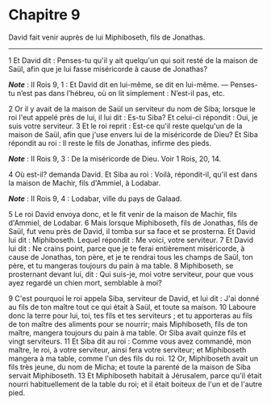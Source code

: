 # Chapitre 9

David fait venir auprès de lui Miphiboseth, fils de Jonathas.

***

1 Et David dit : Penses-tu qu'il y ait quelqu'un qui soit resté de la maison de Saül, afin que je lui fasse miséricorde à cause de Jonathas?

***Note*** :  II Rois 9, 1 : Et David dit en lui-même, se dit en lui-même. ― Penses-tu n’est pas dans l’hébreu, où on lit simplement : N’est-il pas, etc.

2 Or il y avait de la maison de Saül un serviteur du nom de Siba; lorsque le roi l'eut appelé près de lui, il lui dit : Es-tu Siba? Et celui-ci répondit : Oui, je suis votre serviteur. 3 Et le roi reprit : Est-ce qu'il reste quelqu'un de la maison de Saül, afin que j'use envers lui de la miséricorde de Dieu? Et Siba répondit au roi : Il reste le fils de Jonathas, infirme des pieds.

***Note*** :  II Rois 9, 3 : De la miséricorde de Dieu. Voir 1 Rois, 20, 14.

4 Où est-il? demanda David. Et Siba au roi : Voilà, répondit-il, qu'il est dans la maison de Machir, fils d'Ammiel, à Lodabar.

***Note*** :  II Rois 9, 4 : Lodabar, ville du pays de Galaad.

5 Le roi David envoya donc, et le fit venir de la maison de Machir, fils d'Ammiel, de Lodabar. 6 Mais lorsque Miphiboseth, fils de Jonathas, fils de Saül, fut venu près de David, il tomba sur sa face et se prosterna. Et David lui dit : Miphiboseth. Lequel répondit : Me voici, votre serviteur. 7 Et David lui dit : Ne crains point, parce que je te ferai entièrement miséricorde, à cause de Jonathas, ton père, et je te rendrai tous les champs de Saül, ton père, et tu mangeras toujours du pain à ma table. 8 Miphiboseth, se prosternant devant lui, dit : Qui suis-je, moi votre serviteur, pour que vous ayez regardé un chien mort, semblable à moi?


9 C'est pourquoi le roi appela Siba, serviteur de David, et lui dit : J'ai donné au fils de ton maître tout ce qui était à Saül, et toute sa maison. 10 Laboure donc la terre pour lui, toi, tes fils et tes serviteurs ; et tu apporteras au fils de ton maître des aliments pour se nourrir; mais Miphiboseth, fils de ton maître, mangera toujours du pain à ma table. Or Siba avait quinze fils et vingt serviteurs. 11 Et Siba dit au roi : Comme vous avez commandé, mon maître, le roi, à votre serviteur, ainsi fera votre serviteur; et Miphiboseth mangera à ma table, comme l'un des fils du roi. 12 Or, Miphiboseth avait un fils très jeune, du nom de Micha; et toute la parenté de la maison de Siba servait Miphiboseth. 13 Et Miphiboseth habitait à Jérusalem, parce qu'il était nourri habituellement de la table du roi; et il était boiteux de l'un et de l'autre pied.

